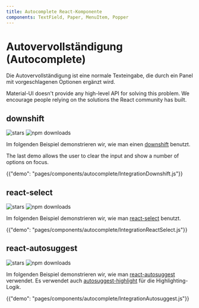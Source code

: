 ```yaml
---
title: Autocomplete React-Komponente
components: TextField, Paper, MenuItem, Popper
---
```


# Autovervollständigung (Autocomplete)

<p class="description">Die Autovervollständigung ist eine normale Texteingabe, die durch ein Panel mit vorgeschlagenen Optionen ergänzt wird.</p>

Material-UI doesn't provide any high-level API for solving this problem. We encourage people relying on the solutions the React community has built.

## downshift

![stars](https://img.shields.io/github/stars/paypal/downshift.svg?style=social&label=Stars) ![npm downloads](https://img.shields.io/npm/dm/downshift.svg)

Im folgenden Beispiel demonstrieren wir, wie man einen [downshift](https://github.com/downshift-js/downshift) benutzt.

The last demo allows the user to clear the input and show a number of options on focus.

{{"demo": "pages/components/autocomplete/IntegrationDownshift.js"}}

## react-select

![stars](https://img.shields.io/github/stars/JedWatson/react-select.svg?style=social&label=Stars) ![npm downloads](https://img.shields.io/npm/dm/react-select.svg)

Im folgenden Beispiel demonstrieren wir, wie man [react-select](https://github.com/JedWatson/react-select) benutzt.

{{"demo": "pages/components/autocomplete/IntegrationReactSelect.js"}}

## react-autosuggest

![stars](https://img.shields.io/github/stars/moroshko/react-autosuggest.svg?style=social&label=Stars) ![npm downloads](https://img.shields.io/npm/dm/react-autosuggest.svg)

Im folgenden Beispiel demonstrieren wir, wie man [react-autosuggest](https://github.com/moroshko/react-autosuggest) verwendet. Es verwendet auch [autosuggest-highlight](https://www.npmjs.com/package/autosuggest-highlight) für die Highlighting-Logik.

{{"demo": "pages/components/autocomplete/IntegrationAutosuggest.js"}}